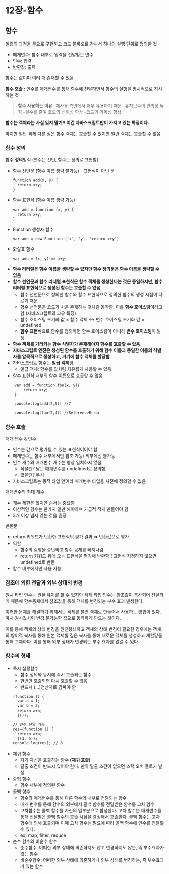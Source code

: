 # 12장-함수

## 함수

일련의 과정을 문으로 구현하고 코드 블록으로 감싸서 하나의 실행 단위로 정의한 것

- 매개변수: 함수 내부로 입력을 전달받는 변수
- 인수: 입력
- 반환값: 출력

함수는 값이며 여러 개 존재할 수 있음

**함수 호출 :** 인수를 매개변수를 통해 함수에 전달하면서 함수의 실행을 명시적으로 지시하는 것

> **함수 사용하는 이유** -재사용 측면에서 매우 유용하기 때문 -유지보수의 편의성 높힘 -실수를 줄여 코드의 신뢰성 향상 -코드의 가독성 향상

**함수는 객체라는 사실 잊지 말기!! 이건 자바스크립트만이 가지고 있는 특징이다.**

하지만 일반 객체 다른 점은 함수 객체는 호출할 수 있지만 일반 객체는 호출할 수 없음

### 함수 정의

함수 **정의**방식 (변수는 선언, 함수는 정의로 표현함)

- 함수 선언문 (함수 이름 생략 불가능) - 표현식이 아닌 문
  ```xml
  function add(x, y) {
  	return x+y;
  }
  ```
- 함수 표현식 (함수 이름 생략 가능)
  ```xml
  var add = function (x, y) {
  	return x+y;
  }
  ```
- Function 생성자 함수
  ```xml
  var add = new Function ('x', 'y', 'return x+y')
  ```
- 화살표 함수
  ```xml
  var add = (x, y) => x+y;
  ```
- **함수 리터럴은 함수 이름을 생략할 수 있지만 함수 정의문은 함수 이름을 생략할 수 없음**
- **함수 선언문과 함수 리터럴 표현식은 함수 객체를 생성한다는 것은 동일하지만, 함수 리터럴 표현식으로 생성된 함수는 호출할 수 없음**
  - 함수 선언문으로 정의한 함수와 함수 표현식으로 정의한 함수의 생성 시점이 다르기 때문
  - 함수 선언문은 코드가 처음 존재하는 것처럼 동작함. 이를 **함수 호이스팅**이라고 함 (자바스크립트의 고유 특징)
  - 함수 호이스팅 초기화 값 = 함수 객체 ↔ 변수 호이스팅 초기화 값 = undefined
  - **함수 표현식**으로 함수를 정의하면 함수 호이스팅이 아니라 **변수 호이스팅**이 발생
- **함수 객체를 가리키는 함수 식별자가 존재해야지 함수를 호출할 수 있음**
- **자바스크립트 엔진은 생성된 함수를 호출하기 위해 함수 이름과 동일한 이름의 식별자를 암묵적으로 생성하고, 거기에 함수 객체를 할당함**
- 자바스크립트 함수는 **일급 객체**임.
  - 일급 객체: 함수를 값처럼 자유롭게 사용할 수 있음
- 함수 표현식 내부의 함수 이름으로 호출할 수 없음

```xml
	var add = function foo(x, y){
		return x+y;
	}

	console.log(add(2,5)) //7

	console.log(foo(2,4)) //ReferenceError
```

### 함수 호출

매개 변수 & 인수

- 인수는 값으로 평가될 수 있는 표현식이어야 함.
- 매개변수는 함수 내부에서만 참조 가능/ 외부에선 불가능
- 인수 개수와 매개변수 개수는 항상 일치하지 않음.
  - 적을땐? 남는 매개변수를 undefined로 정의함
  - 많을땐? 무시
- 자바스크립트는 동적 타입 언어라 매개변수 타입을 사전에 정의할 수 없음

매개변수의 최대 개수

- 개수 제한은 없지만 순서는 중요함
- 이상적인 함수는 한가지 일만 해야하며 가급적 작게 만들어야 함
- 3개 이상 넘지 않는 것을 권장

반환문

- return 키워드가 반환한 표현식의 평가 결과 ⇒ 반환값으로 평가
- 역할
  - 함수의 실행을 중단하고 함수 몸체를 빠져나감
  - return 키워드 뒤에 오는 표현식을 평가해 반환함 ( 표현식 지정하지 않으면 undefined로 반환
- 함수 내부에서만 사용 가능

### 참조에 의한 전달과 외부 상태의 변경

원시 타입 인수는 원본 유지를 할 수 있지만 객체 타입 인수는 참조값이 복사되어 전달되기 때문에 함수몸체에서 참조값을 통해 객체를 변경되는 부수 효과 발생한다.

이러한 문제를 해결하기 위해서는 객체를 불변 객체로 만들어서 사용하는 방법이 있다. 마치 원시값처럼 변경 불가능한 값으로 동작하게 만드는 것이다.

이를 통해 객체의 상태 변경을 원천봉쇄하고 객체의 상태 변경이 필요한 경우에는 객체의 방어적 복사를 통해 원본 객체를 깊은 복사를 통해 새로운 객체를 생성하고 재할당을 통해 교체하다. 이를 통해 외부 상태가 변경되는 부수 효과를 없앨 수 있다.

### 함수의 형태

- 즉시 실행함수
  - 함수 정의와 동시에 즉시 호출되는 함수
  - 한번만 호출되면 다시 호출할 수 없음
  - 반드시 (…)연산자로 감싸야 함
  ```xml
  (function () {
  	var a = 1;
  	var b = 2;
  	return a+b;
  	}());

  // 인수 전달 가능
  res=(function () {
  	return a+b;
  	}(3, 5));
  console.log(res); // 8
  ```
- 재귀 함수
  - 자기 자신을 호출하는 함수 **(재귀 호출)**
  - 탈출 조건이 반드시 있어야 한다. 만약 탈출 조건이 없으면 스택 오버 플로가 발생
- 중첩 함수
  - 함수 내부에 정의된 함수
- 콜백 함수
  - 함수의 매개변수를 통해 다른 함수의 내부로 전달되는 함수
  - 매개 변수를 통해 함수의 외부에서 콜백 함수를 전달받은 함수를 고차 함수
  - 고차함수는 콜백 함수를 자신의 일부분으로 합성한다. 고차 함수는 매개변수를 통해 전달받은 콜백 함수의 호출 시점을 결정해서 호출한다. 콜백 함수는 고차 함수에 의해 호출되며 이때 고차 함수는 필요에 따라 콜백 함수에 인수를 전달할 수 있다.
  - ex) map, filter, reduce
- 순수 함수와 비순수 함수
  - 순수함수: 어떠한 외부 상태에 의존하지도 않고 변경하지도 않는, 즉 부수효과가 없는 함수
  - 비순수함수: 어떠한 외부 상태에 의존하거나 외부 상태를 변경하는, 즉 부수효과가 있는 함수

